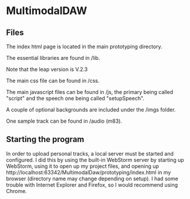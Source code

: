# MultimodalDAW

## Files

The index html page is located in the main prototyping directory. 

The essential libraries are found in /lib.

Note that the leap version is V.2.3 

The main css file can be found in /css. 

The main javascript files can be found in /js, the primary being called "script" and the speech one being called "setupSpeech". 

A couple of optional backgrounds are included under the /imgs folder.

One sample track can be found in /audio (m83).


## Starting the program

In order to upload personal tracks, a local server must be started and configured. I did this by using the built-in WebStorm server by starting up WebStorm, 
using it to open up my project files, and opening up http://localhost:63342/MultimodalDaw/prototyping/index.html in my browser (directory name may change depending on setup). 
I had some trouble with Internet Explorer and Firefox, so I would recommend using Chrome. 



